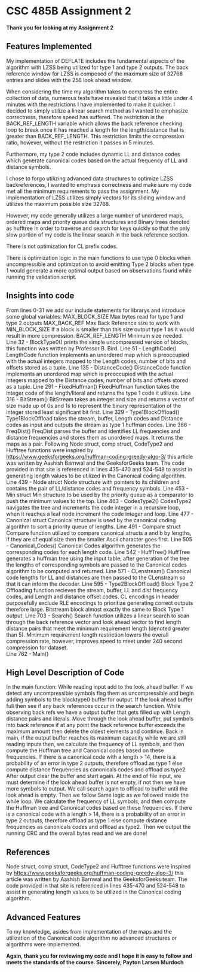 CSC 485B Assignment 2
=====================
**Thank you for looking at my Assignment 2**

Features Implemented
--------------------
My implementation of DEFLATE includes the fundamental aspects of the algorithm with LZSS being utilized for type 1 and type 2 outputs. The back reference window for LZSS is composed of the maximum size of 32768 entries and slides with the 258 look ahead window.

When considering the time my algorithm takes to compress the entire collection of data, numerous tests have revealed that it takes a little under 4 minutes with the restrictions I have implemented to make it quicker. I decided to simply utilize a linear search method as I wanted to emphasize correctness, therefore speed has suffered. The restriction is the BACK_REF_LENGTH variable which allows the back reference checking loop to break once it has reached a length for the length/distance that is greater than BACK_REF_LENGTH. This restriction limits the compression ratio, however, without the restriction it passes in 5 minutes. 

Furthermore, my type 2 code includes dynamic LL and distance codes which generate canonical codes based on the actual frequency of LL and distance symbols.

I chose to forgo utilizing advanced data structures to optimize LZSS backreferences, I wanted to emphasis correctness and make sure my code met all the minimum requirements to pass the assignment. My implementation of LZSS utilizes simply vectors for its sliding window and utilizes the maximum possible size 32768.

However, my code generally utilizes a large number of unordered maps, ordered maps and priority queue data structures and Binary trees denoted as hufftree in order to traverse and search for keys quickly so that the only slow portion of my code is the linear search in the back reference section.

There is not optimization for CL prefix codes.

There is optimization logic in the main functions to use type 0 blocks when uncompressible and optimization to avoid emitting Type 2 blocks when type 1 would generate a more optimal output based on observations found while running the validation script.

Insights into code
------------------------------
From lines 0-31 we add our include statements for librarys and introduce some global variables:
MAX_BLOCK_SIZE Max bytes read for type 1 and type 2 outputs
MAX_BACK_REF Max Back Reference size to work with 
MIN_BLOCK_SIZE If a block is smaller than this size output type 1 as it would result in more compression.
BACK_REF_LENGTH Minimum size needed.
Line 32 - BlockType0() prints the simple uncompressed version of blocks, this function was written by Professor B. Bird.
Line 51 - LengthCode() LengthCode function implements an unordered map which is preoccupied with the actual integers mapped to the Length codes, number of bits and offsets stored as a tuple. 
Line 135 - DistanceCode() DistanceCode function implements an unordered map which is preoccupied with the actual integers mapped to the Distance codes, number of bits and offsets stored as a tuple. 
Line 291 - FixedHuffman() FixedHuffman function takes the integer code of the length/literal and returns the type 1 code it utilizes.
Line 316 - BitStream() BitStream takes an integer and size and returns a vector of size made up of 0s and 1s to represent the binary representation of the integer stored least significant bit first. 
Line 329 - Type1BlockOffload() Type1BlockOffload takes the stream, buffer, Length codes and Distance codes as input and outputs the stream as type 1 huffman codes.
Line 386 - FreqDist() FreqDist parses the buffer and identifies LL frequencies and distance frequencies and stores them as unordered maps. It returns the maps as a pair.
Following Node struct, comp struct, CodeType2 and Hufftree functions were inspired by https://www.geeksforgeeks.org/huffman-coding-greedy-algo-3/ this article was written by Aashish Barnwal and the GeeksforGeeks team.
The code provided in that site is referenced in lines 435-470 and 524-548 to assist in generating length values to be utilized in the Canonical coding algorithm.
Line 439 - Node struct Node structure with pointers to its children and contains the pair of LL/distance codes and frequency symbols.
Line 453 - Min struct Min structure to be used by the priority queue as a comparator to push the minimum values to the top.
Line 463 - CodesType2() CodesType2 navigates the tree and increments the code integer in a recursive loop, when it reaches a leaf node increment the code integer and loop.
Line 477 - Canonical struct Canonical structure is used by the canonical coding algorithm to sort a priority queue of lengths.
Line 491 - Compare struct Compare function utilized to compare canonical structs a and b by lengths, if they are of equal size then the smaller Ascii character goes first.
Line 505 - Canonical_Codes() Canonical Codes algorithm generates the corresponding codes for each length code.
Line 542 - HuffTree() HuffTree generates a huffman tree using the input table, after generation of the tree the lengths of corresponding symbols are passed to the Canonical codes algorithm to be computed and returned.
Line 571 - CLenstream() Canonical code lengths for LL and distances are then passed to the CLenstream so that it can inform the decoder.
Line 595 - Type2BlockOffload() Block Type 2 Offloading function recieves the stream, buffer, LL and dist frequency codes, and Length and distance offset codes. CL encodings in header purposefully exclude RLE encodings to prioritize generating correct outputs therefore large. Bitstream block almost exactly the same to Block Type 1 output.
Line 703 - Search() Search function utilizes a linear search to scan through the back reference vector and look ahead vector to find length distance pairs that meet the minimum requirement length (denoted greater than 5). Minimum requirement length restriction lowers the overall compression rate, however, improves speed to meet under 240 second compression for dataset.  
Line 762 - Main() 

High Level Description of Code
------------------------------
In the main function:
While reading input add to the look_ahead buffer.
If we detect any uncompressible symbols flag them as uncompressible and begin adding symbols to the blocktype0 buffer for output.
If the look ahead buffer full then see if any back references occur in the search function.
While observing back refs we have a output buffer that gets filled up with Length distance pairs and literals.
Move through the look ahead buffer, put symbols into back reference if at any point the back reference buffer exceeds the maximum amount then delete the oldest elements and continue.
Back in main, if the output buffer reaches its maximum capacity while we are still reading inputs then,
we calculate the frequency of LL symbols, and then compute the Huffman tree and Canonical codes based on these frequencies.
If there is a canonical code with a length > 14, there is a probability of an error in type 2 outputs, therefore offload as type 1
else compute distance frequencies as canonicals codes and offload as type2.
After output clear the buffer and start again.
At the end of file input, we must determine if the look ahead buffer is not empty, if not then we have more symbols to output.
We call search again to offload to buffer until the look ahead is empty.
Then we follow Same logic as we followed inside the while loop. 
We calculate the frequency of LL symbols, and then compute the Huffman tree and Canonical codes based on these frequencies.
If there is a canonical code with a length > 14, there is a probability of an error in type 2 outputs, therefore offload as type 1
else compute distance frequencies as canonicals codes and offload as type2.
Then we output the running CRC and the overall bytes read and we are done!

References
----------
Node struct, comp struct, CodeType2 and Hufftree functions were inspired by https://www.geeksforgeeks.org/huffman-coding-greedy-algo-3/ this article was written by Aashish Barnwal and the GeeksforGeeks team.
The code provided in that site is referenced in lines 435-470 and 524-548 to assist in generating length values to be utilized in the Canonical coding algorithm.

Advanced Features
-----------------
To my knowledge, asides from implementation of the maps and the utilization of the Canonical code algorithm no advanced structures or algorithms were implemented.

**Again, thank you for reviewing my code and I hope it is easy to follow and meets the standards of the course. Sincerely, Payton Larsen Murdoch**